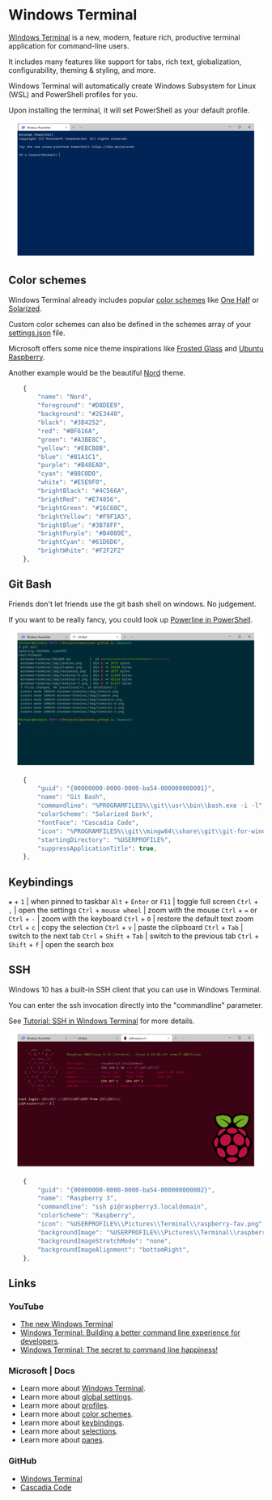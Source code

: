 # Windows Terminal

[Windows Terminal](https://aka.ms/terminal) is a new, modern, feature rich, productive terminal application for command-line users.

It includes many features like support for tabs, rich text, globalization, configurability, theming & styling, and more.
 
Windows Terminal will automatically create Windows Subsystem for Linux (WSL) and PowerShell profiles for you.

Upon installing the terminal, it will set PowerShell as your default profile.

![Windows Terminal](images/terminal-0.png)

## Color schemes

Windows Terminal already includes popular [color schemes](https://aka.ms/terminal-color-schemes)
like [One Half](https://github.com/sonph/onehalf) or [Solarized](https://github.com/altercation/solarized).

Custom color schemes can also be defined in the schemes array of your [settings.json](https://aka.ms/terminal-documentation) file.

Microsoft offers some nice theme inspirations like [Frosted Glass](https://docs.microsoft.com/en-us/windows/terminal/custom-terminal-gallery/frosted-glass-theme)
and [Ubuntu Raspberry](https://docs.microsoft.com/en-us/windows/terminal/custom-terminal-gallery/raspberry-ubuntu).

Another example would be the beautiful [Nord](https://www.nordtheme.com/) theme.

```javascript
	{
		"name": "Nord",
		"foreground": "#D8DEE9",
		"background": "#2E3440",
		"black": "#3B4252",
		"red": "#BF616A",
		"green": "#A3BE8C",
		"yellow": "#EBCB8B",
		"blue": "#81A1C1",
		"purple": "#B48EAD",
		"cyan": "#88C0D0",
		"white": "#E5E9F0",
		"brightBlack": "#4C566A",
		"brightRed": "#E74856",
		"brightGreen": "#16C60C",
		"brightYellow": "#F9F1A5",
		"brightBlue": "#3B78FF",
		"brightPurple": "#B4009E",
		"brightCyan": "#61D6D6",
		"brightWhite": "#F2F2F2"
	},
```

## Git Bash

Friends don't let friends use the git bash shell on windows. No judgement.


If you want to be really fancy, you could look up [Powerline in PowerShell](https://docs.microsoft.com/en-us/windows/terminal/custom-terminal-gallery/powerline-in-powershell).

![Git Bash](images/terminal-1.png)

```javascript
	{
		"guid": "{00000000-0000-0000-ba54-000000000001}",
		"name": "Git Bash",
		"commandline": "%PROGRAMFILES%\\git\\usr\\bin\\bash.exe -i -l",
		"colorScheme": "Solarized Dark",
		"fontFace": "Cascadia Code",
		"icon": "%PROGRAMFILES%\\git\\mingw64\\share\\git\\git-for-windows.ico",
		"startingDirectory": "%USERPROFILE%",
		"suppressApplicationTitle": true,
	},
```

## Keybindings

`❖` + `1` | when pinned to taskbar
`Alt` + `Enter` or `F11` | toggle full screen
`Ctrl` + `,` | open the settings
`Ctrl` + `mouse wheel` | zoom with the mouse
`Ctrl` + `=` or `Ctrl` + `-` | zoom with the keyboard
`Ctrl` + `0` | restore the default text zoom
`Ctrl` + `c` | copy the selection
`Ctrl` + `v` | paste the clipboard
`Ctrl` + `Tab` | switch to the next tab
`Ctrl` + `Shift` + `Tab` | switch to the previous tab
`Ctrl` + `Shift` + `f` | open the search box

## SSH
Windows 10 has a built-in SSH client that you can use in Windows Terminal.

You can enter the ssh invocation directly into the "commandline" parameter.

See [Tutorial: SSH in Windows Terminal](https://docs.microsoft.com/en-us/windows/terminal/tutorials/ssh) for more details.

![SSH Session](images/terminal-2.png)

```javascript
	{
		"guid": "{00000000-0000-0000-ba54-000000000002}",
		"name": "Raspberry 3",
		"commandline": "ssh pi@raspberry3.localdomain",
		"colorScheme": "Raspberry",
		"icon": "%USERPROFILE%\\Pictures\\Terminal\\raspberry-fav.png",
		"backgroundImage": "%USERPROFILE%\\Pictures\\Terminal\\raspberry.png",
		"backgroundImageStretchMode": "none",
		"backgroundImageAlignment": "bottomRight",
	},
```

## Links

### YouTube
* [The new Windows Terminal](https://youtu.be/8gw0rXPMMPE)
* [Windows Terminal: Building a better command line experience for developers](https://youtu.be/KMudkRcwjCw).
* [Windows Terminal: The secret to command line happiness!](https://youtu.be/2dsnwlnNBzs)

### Microsoft | Docs
* Learn more about [Windows Terminal](https://aka.ms/terminal-documentation).
* Learn more about [global settings](https://aka.ms/terminal-global-settings).
* Learn more about [profiles](https://aka.ms/terminal-profile-settings).
* Learn more about [color schemes](https://aka.ms/terminal-color-schemes).
* Learn more about [keybindings](https://aka.ms/terminal-keybindings).
* Learn more about [selections](https://aka.ms/terminal-selection).
* Learn more about [panes](https://aka.ms/terminal-panes).

### GitHub
* [Windows Terminal](https://github.com/microsoft/terminal)
* [Cascadia Code](https://github.com/microsoft/cascadia-code)
